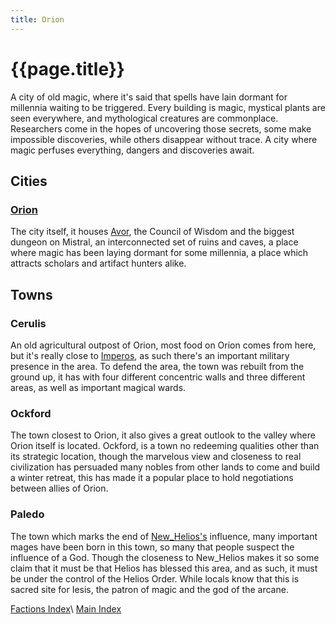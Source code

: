 ```yaml
---
title: Orion
---
```


# {{page.title}}

A city of old magic, where it's said that spells have lain dormant for millennia waiting to be triggered. Every building is magic, mystical plants are seen everywhere, and mythological creatures are commonplace. Researchers come in the hopes of uncovering those secrets, some make impossible discoveries, while others disappear without trace. A city where magic perfuses everything, dangers and discoveries await.

## Cities

### [Orion](Orion)

The city itself, it houses [Avor](../../NPCs/Avor), the Council of Wisdom and the biggest dungeon on Mistral, an interconnected set of ruins and caves, a place where magic has been laying dormant for some millennia, a place which attracts scholars and artifact hunters alike.

## Towns

### Cerulis

An old agricultural outpost of Orion, most food on Orion comes from here, but it's really close to [Imperos](../Imperos/Summary), as such there's an important military presence in the area. To defend the area, the town was rebuilt from the ground up, it has with four different concentric walls and three different areas, as well as important magical wards.

### Ockford

The town closest to Orion, it also gives a great outlook to the valley where Orion itself is located. Ockford, is a town no redeeming qualities other than its strategic location, though the marvelous view and closeness to real civilization has persuaded many nobles from other lands to come and build a winter retreat, this has made it a popular place to hold negotiations between allies of Orion.

### Paledo

The town which marks the end of [New_Helios's](../New_Helios/Summary) influence, many important mages have been born in this town, so many that people suspect the influence of a God. Though the closeness to New_Helios makes it so some claim that it must be that Helios has blessed this area, and as such, it must be under the control of the Helios Order. While locals know that this is sacred site for Iesis, the patron of magic and the god of the arcane.

[Factions Index](../Summary)\\
[Main Index](../../index)
